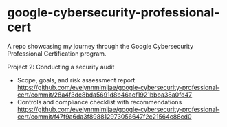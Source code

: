 # google-cybersecurity-professional-cert
A repo showcasing my journey through the Google Cybersecurity Professional Certification program. 

Project 2: Conducting a security audit 
- Scope, goals, and risk assessment report https://github.com/evelynnmimijae/google-cybersecurity-professional-cert/commit/28a4f3dc8bda5691d8b46acf1921bbba38a0fd47
- Controls and compliance checklist with recommendations https://github.com/evelynnmimijae/google-cybersecurity-professional-cert/commit/f47f9a6da3f898812973056647f2c21564c88cd0
